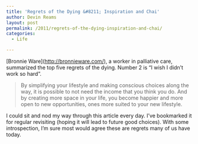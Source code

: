 ```yaml
---
title: 'Regrets of the Dying &#8211; Inspiration and Chai'
author: Devin Reams
layout: post
permalink: /2011/regrets-of-the-dying-inspiration-and-chai/
categories:
  - Life

---
```

\[Bronnie Ware\](http://bronnieware.com/), a worker in palliative care, summarized the top five regrets of the dying. Number 2 is &#8220;I wish I didn&#8217;t work so hard&#8221;.

> By simplifying your lifestyle and making conscious choices along the way, it is possible to not need the income that you think you do. And by creating more space in your life, you become happier and more open to new opportunities, ones more suited to your new lifestyle.

I could sit and nod my way through this article every day. I&#8217;ve bookmarked it for regular revisiting (hoping it will lead to future good choices). With some introspection, I&#8217;m sure most would agree these are regrets many of us have today.